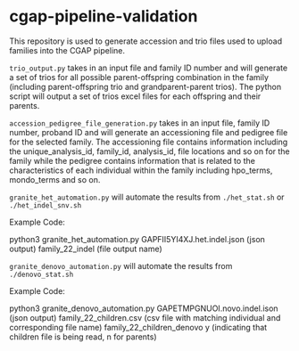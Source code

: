 # cgap-pipeline-validation

This repository is used to generate accession and trio files used to upload families into the CGAP pipeline.

``` trio_output.py ``` takes in an input file and family ID number and will generate a set of trios for all possible parent-offspring combination in the family (including parent-offspring trio and grandparent-parent trios). The python script will output a set of trios excel files for each offspring and their parents.

```accession_pedigree_file_generation.py``` takes in an input file, family ID number, proband ID and will generate an accessioning file and pedigree file for the selected family. The accessioning file contains information including the unique_analysis_id, family_id, analysis_id, file locations and so on for the family while the pedigree contains information that is related to the characteristics of each individual within the family including hpo_terms, mondo_terms and so on.

```granite_het_automation.py``` will automate the results from ```./het_stat.sh``` or ```./het_indel_snv.sh```

Example Code:

python3 granite_het_automation.py GAPFII5YI4XJ.het.indel.json (json output) family_22_indel (file output name)


```granite_denovo_automation.py``` will automate the results from ```./denovo_stat.sh```

Example Code:

python3 granite_denovo_automation.py GAPETMPGNUOI.novo.indel.ison (json output) family_22_children.csv (csv file with matching individual and corresponding file name) family_22_children_denovo y (indicating that children file is being read, n for parents)
